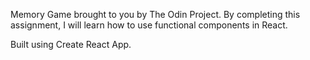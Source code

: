 Memory Game brought to you by The Odin Project. By completing this assignment, I will learn how to use functional components in React.

Built using Create React App.